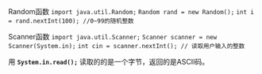 Random函数
`import java.util.Random;`
`Random rand = new Random();`
`int i = rand.nextInt(100); //0~99的随机整数`

Scanner函数
`import java.util.Scanner;`
`Scanner scanner = new Scanner(System.in);`
`int cin = scanner.nextInt(); // 读取用户输入的整数`

用 **`System.in.read();`** 读取的的是一个字节，返回的是ASCII码。
